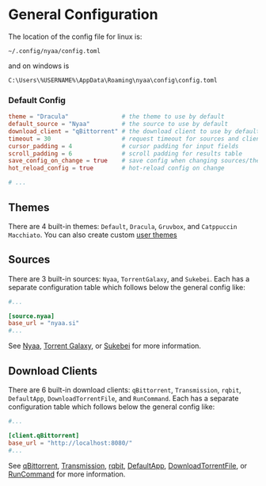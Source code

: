 # General Configuration
The location of the config file for linux is:

```
~/.config/nyaa/config.toml
```

and on windows is

```
C:\Users\%USERNAME%\AppData\Roaming\nyaa\config\config.toml
```

### Default Config
```toml
theme = "Dracula"               # the theme to use by default
default_source = "Nyaa"         # the source to use by default
download_client = "qBittorrent" # the download client to use by default
timeout = 30                    # request timeout for sources and clients (measured in seconds)
cursor_padding = 4              # cursor padding for input fields
scroll_padding = 6              # scroll padding for results table
save_config_on_change = true    # save config when changing sources/themes
hot_reload_config = true        # hot-reload config on change

# ...
```

## Themes
There are 4 built-in themes: `Default`, `Dracula`, `Gruvbox`, and `Catppuccin Macchiato`. You can also create custom [user themes](./user_themes.md)

## Sources
There are 3 built-in sources: `Nyaa`, `TorrentGalaxy`, and `Sukebei`. Each has a separate configuration table which follows below the general config like:
```toml
#...

[source.nyaa]
base_url = "nyaa.si"
#...
```

See [Nyaa](./sources/nyaa.md), [Torrent Galaxy](./sources/torrent_galaxy.md), or [Sukebei](./sources/sukebei.md) for more information.

## Download Clients
There are 6 built-in download clients: `qBittorrent`, `Transmission`, `rqbit`, `DefaultApp`, `DownloadTorrentFile`, and `RunCommand`. Each has a separate configuration table which follows below the general config like:
```toml
#...

[client.qBittorrent]
base_url = "http://localhost:8080/"
#...
```

See [qBittorrent](./clients/qBittorrent.md), [Transmission](./clients/transmission.md), [rqbit](./clients/rqbit.md), [DefaultApp](./clients/default-app.md), [DownloadTorrentFile](./clients/download_torrent_file.md), or [RunCommand](./clients/run_command.md) for more information.
